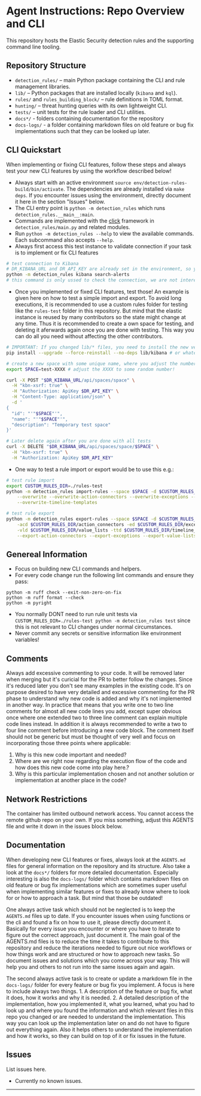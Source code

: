 # Agent Instructions: Repo Overview and CLI

This repository hosts the Elastic Security detection rules and the supporting command line tooling.

## Repository Structure
- `detection_rules/` – main Python package containing the CLI and rule management libraries.
- `lib/` – Python packages that are installed locally (`kibana` and `kql`).
- `rules/` and `rules_building_block/` – rule definitions in TOML format.
- `hunting/` – threat hunting queries with its own lightweight CLI.
- `tests/` – unit tests for the rule loader and CLI utilities.
- `docs*/` - folders containing documentation for the repository
- `docs-logs/` - a folder containing markdown files on old feature or bug fix implementations such that they can be looked up later.

## CLI Quickstart
When implementing or fixing CLI features, follow these steps and always test your new CLI features by using the workflow described below!
- Always start with an active environment `source env/detection-rules-build/bin/activate`. The dependencies are already installed via `make deps`. If you encounter issues using the environment, directly document it here in the section "Issues" below.
- The CLI entry point is `python -m detection_rules` which runs `detection_rules.__main__:main`.
- Commands are implemented with the [click](https://click.palletsprojects.com/) framework in `detection_rules/main.py` and related modules.
- Run `python -m detection_rules --help` to view the available commands. Each subcommand also accepts `--help`.
- Always first access this test instance to validate connection if your task is to implement or fix CLI features
```sh
# test connection to Kibana
# DR_KIBANA_URL and DR_API_KEY are already set in the environment, so you can directly use them
python -m detection_rules kibana search-alerts
# this command is only ussed to check the connection, we are not interested in the alerts
```
-  Once you implemented or fixed CLI features, test those! An example is given here on how to test a simple import and export. To avoid long executions, it is recommended to use a custom rules folder for testing like the `rules-test` folder in this repository. But mind that the elastic instance is reused by many contributors so the state might change at any time. Thus it is recommended to create a own space for testing, and deleting it aferwards again once you are done with testing. This way you can do all you need without affecting the other contributors.
```sh
# IMPORTANT: If you changed lib/* files, you need to install the new version of the package
pip install --upgrade --force-reinstall --no-deps lib/kibana # or whatever package you changed

# create a new space with some unique name, where you adjust the number to some random 4 digit number
export SPACE=test-XXXX # adjust the XXXX to some random number!

curl -X POST "$DR_KIBANA_URL/api/spaces/space" \
  -H "kbn-xsrf: true" \
  -H "Authorization: ApiKey $DR_API_KEY" \
  -H "Content-Type: application/json" \
  -d '
{
  "id": "'"$SPACE"'", 
  "name": "'"$SPACE"'", 
  "description": "Temporary test space"
}'

# Later delete again after you are done with all tests
curl -X DELETE "$DR_KIBANA_URL/api/spaces/space/$SPACE" \
  -H "kbn-xsrf: true" \
  -H "Authorization: ApiKey $DR_API_KEY"
```
- One way to test a rule import or export would be to use this e.g.:
```sh
# test rule import
export CUSTOM_RULES_DIR=./rules-test
python -m detection_rules import-rules --space $SPACE -d $CUSTOM_RULES_DIR/rules \
    --overwrite --overwrite-action-connectors --overwrite-exceptions --overwrite-value-lists \
    --overwrite-timeline-templates

# test rule export
python -m detection_rules export-rules --space $SPACE -d $CUSTOM_RULES_DIR/rules \
    -acd $CUSTOM_RULES_DIR/action_connectors -ed $CUSTOM_RULES_DIR/exceptions \
    -vld $CUSTOM_RULES_DIR/value_lists -ttd $CUSTOM_RULES_DIR/timeline_templates -da SOC \
    --export-action-connectors --export-exceptions --export-value-lists --export-timeline-templates --strip-version
```

## Genereal Information
- Focus on building new CLI commands and helpers.
- For every code change run the following lint commands and ensure they pass:

```
python -m ruff check --exit-non-zero-on-fix
python -m ruff format --check
python -m pyright
```
- You normally DONT need to run rule unit tests via `CUSTOM_RULES_DIR=./rules-test python -m detection_rules test` since this is not relevant to CLI changes under normal circumstances.
- Never commit any secrets or sensitive information like environment variables!

## Comments
Always add excessive commenting to your code. It will be removed later when merging but it's curicial for the PR to better follow the changes. Since it's reduced later you don't see many examples in the existing code. It's on purpose desired to have very detailed and excessive commenting for the PR phase to understand why new code is added and why it's not implemented in another way. In practice that means that you write one to two line comments for almost all new code lines you add, except super obvious once where one extended two to three line comment can explain multiple code lines instead. In addition it is always recommended to write a two to four line comment before introducing a new code block. The comment itself should not be generic but must be thought of very well and focus on incorporating those three points where applicable:
1. Why is this new code important and needed?
2. Where are we right now regarding the execution flow of the code and how does this new code come into play here.?
3. Why is this particular implementation chosen and not another solution or implementation at another place in the code?


## Network Restrictions
The container has limited outbound network access. You cannot access the remote github repo on your own. If you miss something, adjust this AGENTS file and write it down in the issues block below.

## Documentation

When developing new CLI features or fixes, always look at the `AGENTS.md` files for general information on the repository and its structure. Also take a look at the `docs*/` folders for more detailed documentation. Especially interesting is also the `docs-logs/` folder which contains markdown files on old feature or bug fix implementations which are sometimes super useful when implementing similar features or fixes to already know where to look for or how to approach a task. But mind that those be outdated!

One always active task which should not be neglected is to keep the `AGENTS.md` files up to date. If you encounter issues when using functions or the cli and found a fix on how to use it, please directly document it. Basically for every issue you encounter or where you have to iterate to figure out the correct approach, just document it. The main goal of the AGENTS.md files is to reduce the time it takes to contribute to this repository and reduce the iterations needed to figure out nice workflows or how things work and are structured or how to approach new tasks. So document issues and solutions which you come across your way. This will help you and others to not run into the same issues again and again.

The second always active task is to create or update a markdown file in the `docs-logs/` folder for every feature or bug fix you implement. A focus is here to include always two things. 1. A description of the feature or bug fix, what it does, how it works and why it is needed. 2. A detailed description of the implementation, how you implemented it, what you learned, what you had to look up and where you found the information and which relevant files in this repo you changed or are needed to understand the implementation. This way you can look up the implementation later on and do not have to figure out everything again. Also it helps others to understand the implementation and how it works, so they can build on top of it or fix issues in the future.

## Issues
List issues here.
- Currently no known issues.

---
